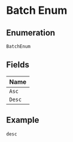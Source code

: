 
# Batch Enum

## Enumeration

`BatchEnum`

## Fields

| Name |
|  --- |
| `Asc` |
| `Desc` |

## Example

```
desc
```

